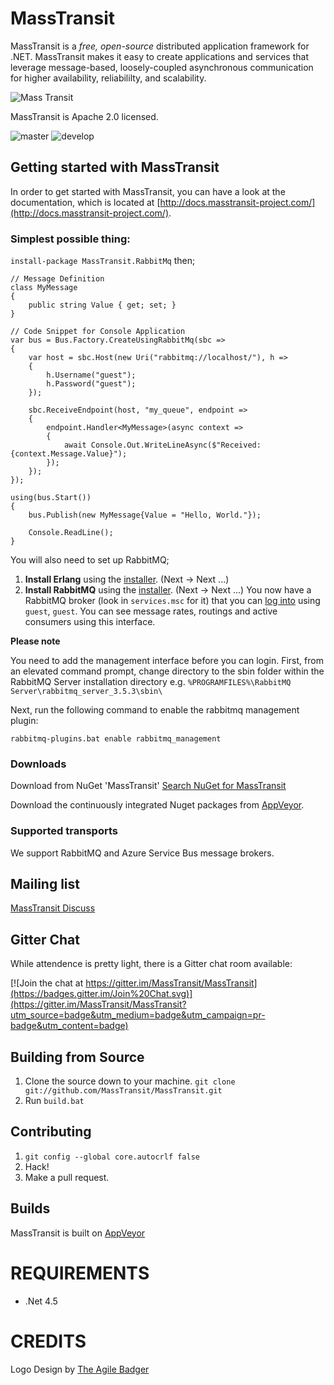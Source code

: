 MassTransit
=======

MassTransit is a _free, open-source_ distributed application framework for .NET. MassTransit makes it easy to create applications and services that leverage message-based, loosely-coupled asynchronous communication for higher availability, reliabililty, and scalability.

![Mass Transit](https://raw.githubusercontent.com/MassTransit/MassTransit/develop/doc/source/mt-logo.png "Mass Transit")

MassTransit is Apache 2.0 licensed.

![master](https://ci.appveyor.com/api/projects/status/hox8dhh5eyy7jsf4/branch/master?svg=true)
![develop](https://ci.appveyor.com/api/projects/status/hox8dhh5eyy7jsf4/branch/develop?svg=true)

## Getting started with MassTransit

In order to get started with MassTransit, you can have a look at the documentation, which is located at [http://docs.masstransit-project.com/](http://docs.masstransit-project.com/).

### Simplest possible thing:

`install-package MassTransit.RabbitMq` then;

```
// Message Definition
class MyMessage
{
    public string Value { get; set; }
}

// Code Snippet for Console Application 
var bus = Bus.Factory.CreateUsingRabbitMq(sbc =>
{
    var host = sbc.Host(new Uri("rabbitmq://localhost/"), h =>
    {
        h.Username("guest");
        h.Password("guest");
    });

    sbc.ReceiveEndpoint(host, "my_queue", endpoint =>
    {
        endpoint.Handler<MyMessage>(async context =>
        {
            await Console.Out.WriteLineAsync($"Received: {context.Message.Value}");
        });
    });
});

using(bus.Start())
{
    bus.Publish(new MyMessage{Value = "Hello, World."});

    Console.ReadLine();
}
```

You will also need to set up RabbitMQ; 

 1. **Install Erlang** using the [installer](http://www.erlang.org/download.html). (Next -> Next ...)
 2. **Install RabbitMQ** using the [installer](http://www.rabbitmq.com/download.html). (Next -> Next ...) You now have a RabbitMQ broker (look in `services.msc` for it) that you can [log into](http://localhost:15672/#/) using `guest`, `guest`. You can see message rates, routings and active consumers using this interface. 
 
**Please note** 

You need to add the management interface before you can login. First, from an elevated command prompt, change directory to the sbin folder within the RabbitMQ Server installation directory e.g. `%PROGRAMFILES%\RabbitMQ Server\rabbitmq_server_3.5.3\sbin\`

Next, run the following command to enable the rabbitmq management plugin:

	rabbitmq-plugins.bat enable rabbitmq_management 

### Downloads

Download from NuGet 'MassTransit' [Search NuGet for MassTransit](http://nuget.org/packages?q=masstransit)

Download the continuously integrated Nuget packages from [AppVeyor](https://ci.appveyor.com/project/phatboyg/masstransit/build/artifacts).

### Supported transports

We support RabbitMQ and Azure Service Bus message brokers.

## Mailing list

[MassTransit Discuss](http://groups.google.com/group/masstransit-discuss)

## Gitter Chat 

While attendence is pretty light, there is a Gitter chat room available:

[![Join the chat at https://gitter.im/MassTransit/MassTransit](https://badges.gitter.im/Join%20Chat.svg)](https://gitter.im/MassTransit/MassTransit?utm_source=badge&utm_medium=badge&utm_campaign=pr-badge&utm_content=badge)

## Building from Source

 1. Clone the source down to your machine. 
   `git clone git://github.com/MassTransit/MassTransit.git`
 1. Run `build.bat`

## Contributing

 1. `git config --global core.autocrlf false`
 1. Hack!
 1. Make a pull request.

## Builds

MassTransit is built on [AppVeyor](https://ci.appveyor.com/project/phatboyg/masstransit)
 
# REQUIREMENTS
* .Net 4.5

# CREDITS
Logo Design by [The Agile Badger](http://www.theagilebadger.com)
